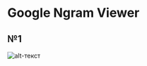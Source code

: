 # Google Ngram Viewer

## №1

 ![alt-текст](https://pp.userapi.com/c623900/v623900702/100371/-rBrC34lRgQ.jpg)
